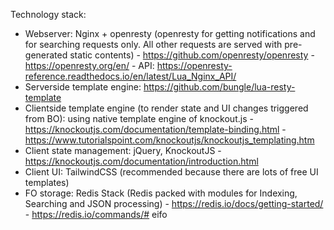 Technology stack:
+ Webserver: Nginx + openresty (openresty for getting notifications and for searching requests only. All other requests are served with pre-generated static contents)
            - https://github.com/openresty/openresty
            - https://openresty.org/en/
            - API: https://openresty-reference.readthedocs.io/en/latest/Lua_Nginx_API/
+ Serverside template engine: https://github.com/bungle/lua-resty-template
+ Clientside template engine (to render state and UI changes triggered from BO): using native template engine of knockout.js
            - https://knockoutjs.com/documentation/template-binding.html
            - https://www.tutorialspoint.com/knockoutjs/knockoutjs_templating.htm
+ Client state management: jQuery, KnockoutJS 
            - https://knockoutjs.com/documentation/introduction.html
+ Client UI: TailwindCSS (recommended because there are lots of free UI templates)
+ FO storage: Redis Stack (Redis packed with modules for Indexing, Searching and JSON processing)
            - https://redis.io/docs/getting-started/
            - https://redis.io/commands/# eifo

